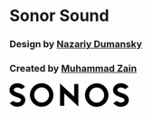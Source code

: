 # Sonor Sound

### Design by [ Nazariy Dumansky](https://www.instagram.com/nazdumanskyy/)

### Created by [Muhammad Zain](https://www.instagram.com/2ainbhaii/)




![Sonor Sound Logo](./public/logo-sonos.png)
